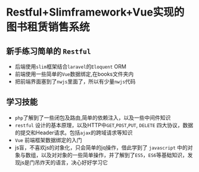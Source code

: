 # Restful+Slimframework+Vue实现的图书租赁销售系统
## 新手练习简单的  `Restful`
* 后端使用`slim`框架结合`laravel`的`Eloquent` ORM
* 前端使用一些简单的`Vue`数据绑定,在books文件夹内
* 把前端界面塞到了`nwjs`里面了，所以有少量`nwjs`代码
## 学习技能
* `php`了解到了一些闭包及路由,简单的依赖注入，以及一些中间件知识
* `restful` 设计的基本原理，以及HTTP中`GET`,`POST`,`PUT`, `DELETE` 四大协议，数据的提交和Header请求。包括`ajax`的跨域请求等知识
* `Vue` 前端框架数据绑定的入门
*  js盲，不喜欢js的对象化，只会简单的jq操作，借此学到了 `javascript` 中的对象与数组，以及对对象的一些简单操作，并了解到了`ES5`，`ES6`等基础知识，发现js是门吊炸天的语言，决心好好学习它
